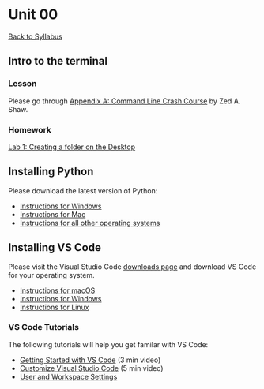 # Unit 00
[Back to Syllabus](../README.md)

## Intro to the terminal

### Lesson

Please go through <a href="https://learnrubythehardway.org/book/appendixa.html" target="_blank">Appendix A: Command Line Crash Course</a>  by Zed A. Shaw.

### Homework

[Lab 1: Creating a folder on the Desktop](../labs/lab01.md)

## Installing Python

Please download the latest version of Python:

  - [Instructions for Windows](../documentation/python_windows.md)
  - [Instructions for Mac](../documentation/python_mac.md)
  - [Instructions for all other operating systems](https://realpython.com/installing-python/)

## Installing VS Code

Please visit the Visual Studio Code <a href="https://code.visualstudio.com/download" target="_blank">downloads page</a> and download VS Code for your operating system.
- <a href="https://code.visualstudio.com/docs/setup/mac" target="_blank">Instructions for macOS</a> 
- <a href="https://code.visualstudio.com/docs/setup/windows" target="_blank">Instructions for Windows</a> 
- <a href="https://code.visualstudio.com/docs/setup/linux" target="_blank">Instructions for Linux</a> 

### VS Code Tutorials
The following tutorials will help you get familar with VS Code:
- [Getting Started with VS Code](https://code.visualstudio.com/docs/introvideos/basics) (3 min video)
- [Customize Visual Studio Code](https://code.visualstudio.com/docs/introvideos/configure) (5 min video)
- [User and Workspace Settings](https://code.visualstudio.com/docs/getstarted/settings)
